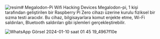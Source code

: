 ![resim](https://github.com/azatdicle/Megalodon-Pi/assets/75863129/dc329dd0-a633-4575-9532-e2f301d9d0ac)# Megalodon-Pi
Wifi Hacking Devices
Megalodon-pi, 1 kişi tarafından geliştirilen bir Raspberry Pi Zero cihazı üzerine kurulu fiziksel bir sızma testi aracıdır. Bu cihaz, bilgisayarlara komut enjekte etme, Wi-Fi saldırıları, Bluetooth saldırıları gibi işlemleri gerçekleştirebilir.

![WhatsApp Görsel 2024-01-10 saat 01 45 19_4967f10e](https://github.com/azatdicle/Megalodon-Pi/assets/75863129/d0232951-bbda-4f97-8019-a0d2f17e476b)
